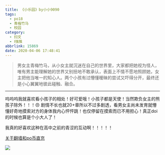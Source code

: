 ```yaml
---
title: 《小乐园》by小小9090
tags:
  - po18
  - 青梅竹马
  - 校园
category:
  - 扫文
  - Ⅰ强推
abbrlink: 15869
date: 2020-04-06 17:48:41
---
```

<meta name="referrer" content="no-referrer" />

> 男女主青梅竹马，从小女主就沉迷在自己的世界里，大家都把她视为怪人，唯有男主能理解她的世界又别扭地不敢承认，表面上不情不愿地照顾她，女主把他当唯一的知心人。两个小孩有过懵懂暧昧的尝试又吓得分开，最终还是小心翼翼地彼此碰触、融合。
<!-- more -->

---
呜呜呜我就喜欢看小孩子的相处！好可爱哦！小孩子都是天使！当然欺负女主的熊孩子除外！！！😠
剧情不长也就20+章所以不过多剧透，看男女主尚未发育就懵懂好奇地摸索对方的身体我内心怦怦跳！也仅停留在摸索而已不用担心！真正doi的时候也算是个小大人了！

我真的好喜欢这种在高中之前的青涩的互动啊！！！！！

[关于翻墙和po币直充](https://kimei.top/post/16920/)

![](https://wx3.sinaimg.cn/mw690/0069kFhhgy1gdkd3hzv16j30n01dsgs0.jpg)